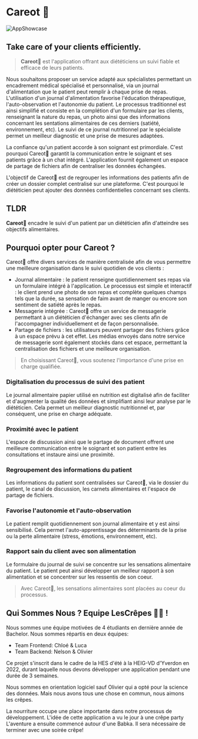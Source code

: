 # **Careot 🥕**

![AppShowcase](https://user-images.githubusercontent.com/43602144/186604452-ca0b63d2-6022-4fe9-a1b1-816c138368c4.jpg)

## Take care of your clients efficiently.

>**Careot**🥕 est l'application offrant aux diététiciens un suivi fiable et efficace de leurs patients.

Nous souhaitons proposer un service adapté aux spécialistes permettant un encadrement médical spécialisé et personnalisé, via un journal d'alimentation que le patient peut remplir à chaque prise de repas. L'utilisation d'un journal d'alimentation favorise l'éducation thérapeutique, l'auto-observation et l'autonomie du patient. Le processus traditionnel est ainsi simplifié et consiste en la complétion d'un formulaire par les clients, renseignant la nature du repas, un photo ainsi que des informations concernant les sentations alimentaires de ces derniers (satiété, environnement, etc). Le suivi de ce journal nutritionnel par le spécialiste permet un meilleur diagnostic et une prise de mesures adaptées. 

La confiance qu'un patient accorde à son soignant est primordiale. C'est pourquoi Careot🥕 garantit la communication entre le soignant et ses patients grâce à un chat intégré. L'application fournit également un espace de partage de fichiers afin de centraliser les données échangées.

L'objectif de Careot🥕 est de regrouper les informations des patients afin de créer un dossier complet centralisé sur une plateforme. C'est pourquoi le diététicien peut ajouter des données confidentielles concernant ses clients.

## TLDR

**Careot**🥕 encadre le suivi d'un patient par un diététicien afin d'atteindre ses objectifs alimentaires. 

## Pourquoi opter pour Careot ?
Careot🥕 offre divers services de manière centralisée afin de vous permettre une meilleure organisation dans le suivi quotidien de vos clients :
- Journal alimentaire : le patient renseigne quotidiennement ses repas via un formulaire intégré à l'application. Le processus est simple et interactif : le client prend une photo de son repas et complète quelques champs tels que la durée, sa sensation de faim avant de manger ou encore son sentiment de satiété après le repas.
- Messagerie intégrée : Careot🥕 offre un service de messagerie permettant à un diététicien d'échanger avec ses clients afin de l'accompagner individuellement et de façon personnalisée.
- Partage de fichiers : les utilisateurs peuvent partager des fichiers grâce à un espace prévu à cet effet. Les médias envoyés dans notre service de messagerie sont également stockés dans cet espace, permettant la centralisation des fichiers et une meilleure organisation.

> En choisissant Careot🥕, vous soutenez l'importance d'une prise en charge qualifiée.

### Digitalisation du processus de suivi des patient
Le journal alimentaire papier utilisé en nutrition est digitalisé afin de faciliter et d'augmenter la qualité des données et simplifiant ainsi leur analyse par le diététicien. Cela permet un meilleur diagnostic nutritionnel et, par conséquent, une prise en charge adéquate.

### Proximité avec le patient
L'espace de discussion ainsi que le partage de document offrent une meilleure communication entre le soignant et son patient entre les consultations et instaure ainsi une proximité.

### Regroupement des informations du patient
Les informations du patient sont centralisées sur Careot🥕, via le dossier du patient, le canal de discussion, les carnets alimentaires et l'espace de partage de fichiers.

### Favorise l'autonomie et l'auto-observation
Le patient remplit quotidiennement son journal alimentaire et y est ainsi sensibilisé. Cela permet l'auto-apprentissage des déterminants de la prise ou la perte alimentaire (stress, émotions, environnement, etc).

### Rapport sain du client avec son alimentation
Le formulaire du journal de suivi se concentre sur les sensations alimentaire du patient. Le patient peut ainsi développer un meilleur rapport à son alimentation et se concentrer sur les ressentis de son coeur.

> Avec Careot🥕, les sensations alimentaires sont placées au coeur du processus.

## Qui Sommes Nous ?  Equipe LesCrêpes 🙋‍♀️ !

Nous sommes une équipe motivées de 4 étudiants en dernière année de Bachelor. Nous sommes répartis en deux équipes:

- Team Frontend: Chloé & Luca
- Team Backend: Nelson & Olivier

Ce projet s'inscrit dans le cadre de la HES d'été à la HEIG-VD d'Yverdon en 2022, durant laquelle nous devons développer une application pendant une durée de 3 semaines.

Nous sommes en orientation logiciel sauf Olivier qui a opté pour la science des données. Mais nous avons tous une chose en commun, nous aimons les crêpes.

La nourriture occupe une place importante dans notre processus de développement. L'idée de cette application a vu le jour à une crêpe party
L'aventure a ensuite commencé autour d'une Babka. Il sera nécessaire de terminer avec une soirée crêpe!

